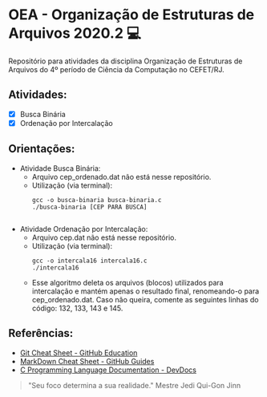 # OEA - Organização de Estruturas de Arquivos 2020.2 :computer:
Repositório para atividades da disciplina Organização de Estruturas de Arquivos do 4º período de Ciência da Computação no CEFET/RJ.

## Atividades:

- [x] Busca Binária
- [x] Ordenação por Intercalação 

## Orientações:

* Atividade Busca Binária:
  * Arquivo cep_ordenado.dat não está nesse repositório.
  * Utilização (via terminal):
    ```
    gcc -o busca-binaria busca-binaria.c
    ./busca-binaria [CEP PARA BUSCA]
       
    ```
* Atividade Ordenação por Intercalação:
  * Arquivo cep.dat não está nesse repositório.
  * Utilização (via terminal):
    ```
    gcc -o intercala16 intercala16.c
    ./intercala16
    
    ```
  * Esse algoritmo deleta os arquivos (blocos) utilizados para intercalação e mantém apenas o resultado final, renomeando-o para cep_ordenado.dat. Caso não queira, comente as seguintes linhas do código: 132, 133, 143 e 145.  
  

## Referências:

* [Git Cheat Sheet - GitHub Education](https://education.github.com/git-cheat-sheet-education.pdf)
* [MarkDown Cheat Sheet - GitHub Guides](https://guides.github.com/pdfs/markdown-cheatsheet-online.pdf)
* [C Programming Language Documentation - DevDocs](https://devdocs.io/c/)



> "Seu foco determina a sua realidade." Mestre Jedi Qui-Gon Jinn
